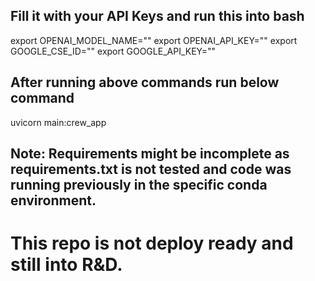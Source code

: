 ## Fill it with your API Keys and run this into bash

export OPENAI_MODEL_NAME=""
export OPENAI_API_KEY=""
export GOOGLE_CSE_ID=""
export GOOGLE_API_KEY=""

## After running above commands run below command

uvicorn main:crew_app

## Note: Requirements might be incomplete as requirements.txt is not tested and code was running previously in the specific conda environment. 

# This repo is not deploy ready and still into R&D.